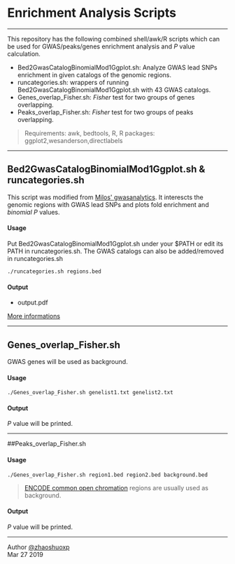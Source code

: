 # Enrichment Analysis Scripts
-----
This repository has the following combined shell/awk/R scripts which can be used for GWAS/peaks/genes enrichment analysis and *P* value calculation.

 * Bed2GwasCatalogBinomialMod1Ggplot.sh: Analyze GWAS lead SNPs enrichment in given catalogs of the genomic regions.
 * runcategories.sh: wrappers of running Bed2GwasCatalogBinomialMod1Ggplot.sh with 43 GWAS catalogs.
 * Genes_overlap_Fisher.sh: *Fisher* test for two groups of genes overlapping.
 * Peaks_overlap_Fisher.sh: *Fisher* test for two groups of peaks overlapping.

> Requirements:
awk, bedtools, R, R packages: ggplot2,wesanderson,directlabels



----

## Bed2GwasCatalogBinomialMod1Ggplot.sh &  runcategories.sh

This script was modified from [Milos' gwasanalytics](https://github.com/milospjanic/gwasanalytics/tree/master/bed2GwasCatalogBinomialMod1Ggplot). It interescts the genomic regions with GWAS lead SNPs and plots fold enrichment and *binomial P* values.

#### Usage
Put Bed2GwasCatalogBinomialMod1Ggplot.sh under your $PATH or edit its PATH in runcategories.sh. The GWAS catalogs can also be added/removed in runcategories.sh

    ./runcategories.sh regions.bed

#### Output

* output.pdf

[More informations](https://github.com/milospjanic/gwasanalytics)



-----
## Genes_overlap_Fisher.sh 
GWAS genes will be used as background.
#### Usage

    ./Genes_overlap_Fisher.sh genelist1.txt genelist2.txt

#### Output

*P* value will be printed.



------
##Peaks_overlap_Fisher.sh

#### Usage

    ./Genes_overlap_Fisher.sh region1.bed region2.bed background.bed

> [ENCODE common open chromation](https://github.com/milospjanic/fisherTestForGenomicOverlapsMilosPjanicMod/blob/master/background.bed.gz) regions are usually used as background.

#### Output

*P* value will be printed.



------


Author [@zhaoshuoxp](https://github.com/zhaoshuoxp)  
Mar 27 2019  

